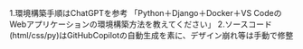 1.環境構築手順はChatGPTを参考
「Python＋Django＋Docker＋VS CodeのWebアプリケーションの環境構築方法を教えてください」
2.ソースコード(html/css/py)はGitHubCopilotの自動生成を素に、デザイン崩れ等は手動で修整

